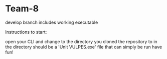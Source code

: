 # Team-8

develop branch includes working executable

Instructions to start:

open your CLI and change to the directory you cloned the repository to
in the directory should be a 'Unit VULPES.exe' file that can simply be run
have fun!
